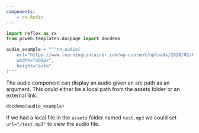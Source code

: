 ```yaml
---
components:
    - rx.Audio
---
```


```python exec
import reflex as rx
from pcweb.templates.docpage import docdemo

audio_example = """rx.audio(
    url="https://www.learningcontainer.com/wp-content/uploads/2020/02/Kalimba.mp3", 
    width="400px",
    height="auto"
)"""

```

The audio component can display an audio given an src path as an argument. This could either be a local path from the assets folder or an external link.

```python eval
docdemo(audio_example)
```

If we had a local file in the `assets` folder named `test.mp3` we could set `url="/test.mp3"` to view the audio file.
